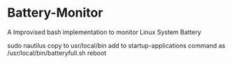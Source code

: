 # Battery-Monitor
A Improvised bash implementation to monitor Linux System Battery


sudo nautilus
copy to usr/local/bin
add to startup-applications
command as
/usr/local/bin/batteryfull.sh
reboot

